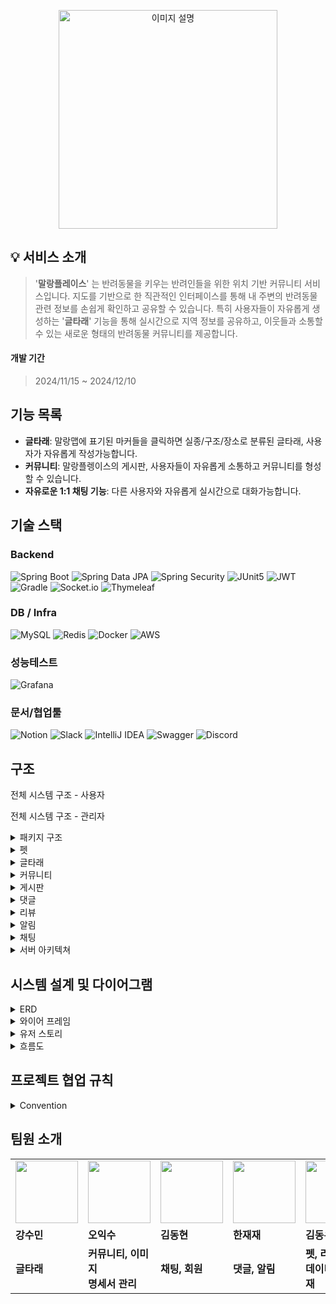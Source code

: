 <p align="center">

  <img src="https://github.com/user-attachments/assets/fb531d55-e879-4701-9838-02920ae65939" alt="이미지 설명" width="350">
</p>

## 💡 서비스 소개  
> '**말랑플레이스**' 는 반려동물을 키우는 반려인들을 위한 위치 기반 커뮤니티 서비스입니다.
> 지도를 기반으로 한 직관적인 인터페이스를 통해 내 주변의 반려동물 관련 정보를 손쉽게 확인하고 공유할 수 있습니다.
> 특히 사용자들이 자유롭게 생성하는 '**글타래**' 기능을 통해 실시간으로 지역 정보를 공유하고, 이웃들과 소통할 수 있는 새로운 형태의 반려동물 커뮤니티를 제공합니다.


#### 개발 기간 <br> 
> 2024/11/15 ~ 2024/12/10

## 기능 목록

- **글타래**: 말랑맵에 표기된 마커들을 클릭하면 실종/구조/장소로 분류된 글타래, 사용자가 자유롭게 작성가능합니다.
- **커뮤니티**: 말랑플렝이스의 게시판, 사용자들이 자유롭게 소통하고 커뮤니티를 형성할 수 있습니다.
- **자유로운 1:1 채팅 기능**: 다른 사용자와 자유롭게 실시간으로 대화가능합니다.


## 기술 스택

### Backend <br/>

![Spring Boot](https://img.shields.io/badge/Spring%20Boot%203.3.4-6DB33F?style=flat-square&logo=Spring%20Boot&logoColor=white)
![Spring Data JPA](https://img.shields.io/badge/Spring%20Data%20JPA%203.3.2-6DB33F?style=flat-square&logo=&logoColor=white)
![Spring Security](https://img.shields.io/badge/Spring%20Security-6DB33F?style=flat-square&logo=Spring%20Security&logoColor=white)
![JUnit5](https://img.shields.io/badge/JUnit5-25A162?style=flat-square&logo=JUnit5&logoColor=white)
![JWT](https://img.shields.io/badge/JWT-000000?style=flat-square&logo=JSON-Web-Tokens&logoColor=white)
![Gradle](https://img.shields.io/badge/Gradle-02303A?style=flat-square&logo=Gradle&logoColor=white)
![Socket.io](https://img.shields.io/badge/Socket.io-black?style=flat-square&logo=socket.io&badgeColor=010101)
![Thymeleaf](https://img.shields.io/badge/Thymeleaf-%23005C0F.svg?style=flat-square&logo=Thymeleaf&logoColor=white)

### DB / Infra
![MySQL](https://img.shields.io/badge/MySQL%208.0.39-4479A1?style=flat-square&logo=MySQL&logoColor=white)
![Redis](https://img.shields.io/badge/Redis-DC382D?style=flat-square&logo=Redis&logoColor=white)
![Docker](https://img.shields.io/badge/Docker-0db7ed?style=flat-square&logo=Docker&logoColor=white)
![AWS](https://img.shields.io/badge/AWS-%23FF9900.svg?style=flat-square&logo=amazon-aws&logoColor=white)

### 성능테스트
![Grafana](https://img.shields.io/badge/Grafana-F46800?style=flat-square&logo=Grafana&logoColor=white)


### 문서/협업툴
![Notion](https://img.shields.io/badge/Notion-000000?style=flat-square&logo=notion&logoColor=white)
![Slack](https://img.shields.io/badge/Slack-4A154B?style=flat-square&logo=slack&logoColor=white)
![IntelliJ IDEA](https://img.shields.io/badge/IntelliJ%20IDEA-4A154B?style=flat-square&logo=intellijidea&logoColor=white)
![Swagger](https://img.shields.io/badge/Swagger-85EA2D?style=flat-square&logo=Swagger&logoColor=white)
![Discord](https://img.shields.io/badge/Discord-5865F2?style=flat-square&logo=discord&logoColor=white)

## 구조

전체 시스템 구조 - 사용자


전체 시스템 구조 - 관리자

<details>
  <summary> 패키지 구조 </summary>
  
```
📦 
├─ .gitattributes
├─ .github
│  ├─ ISSUE_TEMPLATE
│  │  └─ 📋-general-issue.md
│  ├─ PULL_REQUEST_TEMPLATE
│  └─ workflows
│     ├─ CICD.yml
│     └─ CICDdevelop.yml
├─ .gitignore
├─ README.md
├─ build.gradle
├─ gradle
│  └─ wrapper
│     ├─ gradle-wrapper.jar
│     └─ gradle-wrapper.properties
├─ gradlew
├─ gradlew.bat
├─ settings.gradle
├─ src
│  ├─ main
│  │  ├─ java
│  │  │  └─ com
│  │  │     └─ mallangs
│  │  │        ├─ MallangsApplication.java
│  │  │        ├─ domain
│  │  │        │  ├─ article
│  │  │        │  │  ├─ controller
│  │  │        │  │  │  ├─ ArticleController.java
│  │  │        │  │  │  └─ TourApiController.java
│  │  │        │  │  ├─ dto
│  │  │        │  │  │  ├─ request
│  │  │        │  │  │  │  ├─ ArticleCreateRequest.java
│  │  │        │  │  │  │  ├─ LostCreateRequest.java
│  │  │        │  │  │  │  ├─ MapBoundsRequest.java
│  │  │        │  │  │  │  ├─ PlaceCreateRequest.java
│  │  │        │  │  │  │  └─ RescueCreateRequest.java
│  │  │        │  │  │  └─ response
│  │  │        │  │  │     ├─ ArticlePageResponse.java
│  │  │        │  │  │     ├─ ArticleResponse.java
│  │  │        │  │  │     ├─ LostResponse.java
│  │  │        │  │  │     ├─ MapBoundsResponse.java
│  │  │        │  │  │     ├─ PlaceResponse.java
│  │  │        │  │  │     └─ RescueResponse.java
│  │  │        │  │  ├─ entity
│  │  │        │  │  │  ├─ Article.java
│  │  │        │  │  │  ├─ ArticleType.java
│  │  │        │  │  │  ├─ CaseStatus.java
│  │  │        │  │  │  ├─ LostArticle.java
│  │  │        │  │  │  ├─ MapVisibility.java
│  │  │        │  │  │  ├─ PlaceArticle.java
│  │  │        │  │  │  └─ RescueArticle.java
│  │  │        │  │  ├─ factory
│  │  │        │  │  │  ├─ ArticleFactory.java
│  │  │        │  │  │  ├─ ArticleFactoryManager.java
│  │  │        │  │  │  ├─ LostArticleFactory.java
│  │  │        │  │  │  ├─ PlaceArticleFactory.java
│  │  │        │  │  │  └─ RescueArticleFactory.java
│  │  │        │  │  ├─ repository
│  │  │        │  │  │  ├─ ArticleRepository.java
│  │  │        │  │  │  ├─ JdbcLocationRepository.java
│  │  │        │  │  │  ├─ LocationRepository.java
│  │  │        │  │  │  └─ PlaceArticleRepository.java
│  │  │        │  │  ├─ service
│  │  │        │  │  │  ├─ ArticleService.java
│  │  │        │  │  │  ├─ LocationService.java
│  │  │        │  │  │  └─ PlaceArticleCsvService.java
│  │  │        │  │  └─ validation
│  │  │        │  │     └─ ValidationGroups.java
│  │  │        │  ├─ board
│  │  │        │  │  ├─ controller
│  │  │        │  │  │  ├─ BoardController.java
│  │  │        │  │  │  └─ CategoryController.java
│  │  │        │  │  ├─ dto
│  │  │        │  │  │  ├─ request
│  │  │        │  │  │  │  ├─ AdminBoardStatusRequest.java
│  │  │        │  │  │  │  ├─ CategoryCreateRequest.java
│  │  │        │  │  │  │  ├─ CategoryUpdateRequest.java
│  │  │        │  │  │  │  ├─ CommunityCreateRequest.java
│  │  │        │  │  │  │  ├─ CommunityUpdateRequest.java
│  │  │        │  │  │  │  ├─ SightingCreateRequest.java
│  │  │        │  │  │  │  └─ SightingUpdateRequest.java
│  │  │        │  │  │  └─ response
│  │  │        │  │  │     ├─ AdminBoardResponse.java
│  │  │        │  │  │     ├─ AdminBoardsResponse.java
│  │  │        │  │  │     ├─ AdminCategoryResponse.java
│  │  │        │  │  │     ├─ BoardStatusCount.java
│  │  │        │  │  │     ├─ CategoryResponse.java
│  │  │        │  │  │     ├─ CommunityDetailResponse.java
│  │  │        │  │  │     ├─ CommunityListResponse.java
│  │  │        │  │  │     ├─ PageResponse.java
│  │  │        │  │  │     ├─ SightingDetailResponse.java
│  │  │        │  │  │     └─ SightingListResponse.java
│  │  │        │  │  ├─ entity
│  │  │        │  │  │  ├─ Board.java
│  │  │        │  │  │  ├─ BoardStatus.java
│  │  │        │  │  │  ├─ BoardType.java
│  │  │        │  │  │  ├─ Category.java
│  │  │        │  │  │  └─ CategoryStatus.java
│  │  │        │  │  ├─ repository
│  │  │        │  │  │  ├─ BoardRepository.java
│  │  │        │  │  │  └─ CategoryRepository.java
│  │  │        │  │  └─ service
│  │  │        │  │     ├─ BoardService.java
│  │  │        │  │     └─ CategoryService.java
│  │  │        │  ├─ chat
│  │  │        │  │  ├─ controller
│  │  │        │  │  │  ├─ ChatMessageController.java
│  │  │        │  │  │  ├─ ChatRoomController.java
│  │  │        │  │  │  ├─ WebSocketDocumentationController.java
│  │  │        │  │  │  └─ test
│  │  │        │  │  │     ├─ ChatViewControllerTest.java
│  │  │        │  │  │     └─ WebSocketControllerTest.java
│  │  │        │  │  ├─ dto
│  │  │        │  │  │  ├─ request
│  │  │        │  │  │  │  ├─ ChatMessageRequest.java
│  │  │        │  │  │  │  ├─ ChatRoomChangeNameRequest.java
│  │  │        │  │  │  │  └─ UpdateChatMessageRequest.java
│  │  │        │  │  │  └─ response
│  │  │        │  │  │     ├─ ChatMessageDeleteSuccessResponse.java
│  │  │        │  │  │     ├─ ChatMessageListResponse.java
│  │  │        │  │  │     ├─ ChatMessageResponse.java
│  │  │        │  │  │     ├─ ChatMessageSuccessResponse.java
│  │  │        │  │  │     ├─ ChatMessageToDTOResponse.java
│  │  │        │  │  │     ├─ ChatRoomResponse.java
│  │  │        │  │  │     └─ ParticipatedRoomListResponse.java
│  │  │        │  │  ├─ entity
│  │  │        │  │  │  ├─ ChatMessage.java
│  │  │        │  │  │  ├─ ChatRoom.java
│  │  │        │  │  │  ├─ MessageType.java
│  │  │        │  │  │  └─ ParticipatedRoom.java
│  │  │        │  │  ├─ redis
│  │  │        │  │  │  └─ RedisSubscriber.java
│  │  │        │  │  ├─ repository
│  │  │        │  │  │  ├─ ChatMessageRepository.java
│  │  │        │  │  │  ├─ ChatRoomRepository.java
│  │  │        │  │  │  └─ ParticipatedRoomRepository.java
│  │  │        │  │  └─ service
│  │  │        │  │     ├─ ChatMessageService.java
│  │  │        │  │     └─ ChatRoomService.java
│  │  │        │  ├─ comment
│  │  │        │  │  ├─ controller
│  │  │        │  │  │  └─ CommentController.java
│  │  │        │  │  ├─ dto
│  │  │        │  │  │  ├─ request
│  │  │        │  │  │  │  ├─ CommentArticleRequest.java
│  │  │        │  │  │  │  ├─ CommentBoardRequest.java
│  │  │        │  │  │  │  ├─ CommentDeleteRequest.java
│  │  │        │  │  │  │  ├─ CommentPageRequest.java
│  │  │        │  │  │  │  └─ CommentUpdateRequest.java
│  │  │        │  │  │  └─ response
│  │  │        │  │  │     └─ CommentResponse.java
│  │  │        │  │  ├─ entity
│  │  │        │  │  │  └─ Comment.java
│  │  │        │  │  ├─ repository
│  │  │        │  │  │  └─ CommentRepository.java
│  │  │        │  │  └─ service
│  │  │        │  │     └─ CommentService.java
│  │  │        │  ├─ image
│  │  │        │  │  ├─ controller
│  │  │        │  │  │  └─ ImageController.java
│  │  │        │  │  ├─ dto
│  │  │        │  │  │  └─ ImageDto.java
│  │  │        │  │  ├─ entity
│  │  │        │  │  │  └─ Image.java
│  │  │        │  │  ├─ repository
│  │  │        │  │  │  └─ ImageRepository.java
│  │  │        │  │  └─ service
│  │  │        │  │     └─ ImageService.java
│  │  │        │  ├─ member
│  │  │        │  │  ├─ controller
│  │  │        │  │  │  ├─ AddressController.java
│  │  │        │  │  │  ├─ AuthController.java
│  │  │        │  │  │  ├─ MemberAdminController.java
│  │  │        │  │  │  ├─ MemberUserController.java
│  │  │        │  │  │  ├─ Oauth2Controller.java
│  │  │        │  │  │  └─ test
│  │  │        │  │  │     └─ MemberFileTestPageController.java
│  │  │        │  │  ├─ dto
│  │  │        │  │  │  ├─ AddressCreateSuccessResponse.java
│  │  │        │  │  │  ├─ AddressDeleteSuccessResponse.java
│  │  │        │  │  │  ├─ MemberAddressRequest.java
│  │  │        │  │  │  ├─ MemberAddressResponse.java
│  │  │        │  │  │  ├─ MemberBanRequest.java
│  │  │        │  │  │  ├─ MemberCheckPasswordResponse.java
│  │  │        │  │  │  ├─ MemberCreateRequest.java
│  │  │        │  │  │  ├─ MemberFindPasswordRequest.java
│  │  │        │  │  │  ├─ MemberFindUserIdRequest.java
│  │  │        │  │  │  ├─ MemberGetRequestByEmail.java
│  │  │        │  │  │  ├─ MemberGetRequestByNickname.java
│  │  │        │  │  │  ├─ MemberGetRequestByUserId.java
│  │  │        │  │  │  ├─ MemberGetResponse.java
│  │  │        │  │  │  ├─ MemberGetResponseOnlyMember.java
│  │  │        │  │  │  ├─ MemberRegisterRequest.java
│  │  │        │  │  │  ├─ MemberSendMailResponse.java
│  │  │        │  │  │  ├─ MemberUpdateRequest.java
│  │  │        │  │  │  ├─ PageRequestDTO.java
│  │  │        │  │  │  ├─ PasswordDTO.java
│  │  │        │  │  │  ├─ request
│  │  │        │  │  │  │  └─ LoginRequest.java
│  │  │        │  │  │  └─ response
│  │  │        │  │  │     └─ MemberGetByOtherResponse.java
│  │  │        │  │  ├─ entity
│  │  │        │  │  │  ├─ Address.java
│  │  │        │  │  │  ├─ Member.java
│  │  │        │  │  │  ├─ MemberRole.java
│  │  │        │  │  │  └─ embadded
│  │  │        │  │  │     ├─ Email.java
│  │  │        │  │  │     ├─ Nickname.java
│  │  │        │  │  │     ├─ Password.java
│  │  │        │  │  │     └─ UserId.java
│  │  │        │  │  ├─ repository
│  │  │        │  │  │  ├─ AddressRepository.java
│  │  │        │  │  │  └─ MemberRepository.java
│  │  │        │  │  ├─ service
│  │  │        │  │  │  ├─ AddressService.java
│  │  │        │  │  │  ├─ MemberAdminService.java
│  │  │        │  │  │  └─ MemberUserService.java
│  │  │        │  │  └─ util
│  │  │        │  │     ├─ GeometryUtil.java
│  │  │        │  │     └─ PasswordGenerator.java
│  │  │        │  ├─ notification
│  │  │        │  │  ├─ controller
│  │  │        │  │  │  └─ NotificationController.java
│  │  │        │  │  ├─ dto
│  │  │        │  │  │  ├─ NotificationSendDTO.java
│  │  │        │  │  │  ├─ request
│  │  │        │  │  │  │  └─ NotificationRequest.java
│  │  │        │  │  │  └─ response
│  │  │        │  │  │     └─ NotificationResponse.java
│  │  │        │  │  ├─ entity
│  │  │        │  │  │  ├─ Notification.java
│  │  │        │  │  │  └─ NotificationType.java
│  │  │        │  │  ├─ repository
│  │  │        │  │  │  └─ NotificationRepository.java
│  │  │        │  │  └─ service
│  │  │        │  │     └─ NotificationService.java
│  │  │        │  ├─ pet
│  │  │        │  │  ├─ controller
│  │  │        │  │  │  └─ PetController.java
│  │  │        │  │  ├─ dto
│  │  │        │  │  │  ├─ PageRequest.java
│  │  │        │  │  │  ├─ PetCreateRequest.java
│  │  │        │  │  │  ├─ PetLocationRequest.java
│  │  │        │  │  │  ├─ PetMemberProfileResponse.java
│  │  │        │  │  │  ├─ PetNearbyPageResponse.java
│  │  │        │  │  │  ├─ PetNearbyResponse.java
│  │  │        │  │  │  ├─ PetPageResponse.java
│  │  │        │  │  │  ├─ PetResponse.java
│  │  │        │  │  │  └─ PetUpdateRequest.java
│  │  │        │  │  ├─ entity
│  │  │        │  │  │  ├─ Pet.java
│  │  │        │  │  │  ├─ PetGender.java
│  │  │        │  │  │  └─ PetType.java
│  │  │        │  │  ├─ repository
│  │  │        │  │  │  └─ PetRepository.java
│  │  │        │  │  └─ service
│  │  │        │  │     └─ PetService.java
│  │  │        │  └─ review
│  │  │        │     ├─ controller
│  │  │        │     │  └─ ReviewController.java
│  │  │        │     ├─ dto
│  │  │        │     │  ├─ PageRequest.java
│  │  │        │     │  ├─ ReviewCreateRequest.java
│  │  │        │     │  ├─ ReviewInfoResponse.java
│  │  │        │     │  ├─ ReviewPageResponse.java
│  │  │        │     │  └─ ReviewUpdateRequest.java
│  │  │        │     ├─ entity
│  │  │        │     │  ├─ Review.java
│  │  │        │     │  └─ ReviewStatus.java
│  │  │        │     ├─ repository
│  │  │        │     │  └─ ReviewRepository.java
│  │  │        │     └─ service
│  │  │        │        └─ ReviewService.java
│  │  │        ├─ global
│  │  │        │  ├─ advice
│  │  │        │  │  └─ GlobalExceptionHandler.java
│  │  │        │  ├─ common
│  │  │        │  │  └─ BaseTimeEntity.java
│  │  │        │  ├─ config
│  │  │        │  │  ├─ EmbeddedRedisConfig.java
│  │  │        │  │  ├─ GeometryConfig.java
│  │  │        │  │  ├─ MvcConfig.java
│  │  │        │  │  ├─ RedisCacheConfig.java
│  │  │        │  │  ├─ RedisConfig.java
│  │  │        │  │  ├─ RestTemplateConfig.java
│  │  │        │  │  ├─ SecurityBeansConfig.java
│  │  │        │  │  ├─ SecurityConfig.java
│  │  │        │  │  ├─ SwaggerConfig.java
│  │  │        │  │  └─ WebSocketConfig.java
│  │  │        │  ├─ exception
│  │  │        │  │  ├─ ErrorCode.java
│  │  │        │  │  ├─ ErrorResponse.java
│  │  │        │  │  └─ MallangsCustomException.java
│  │  │        │  ├─ handler
│  │  │        │  │  ├─ SseEmitters.java
│  │  │        │  │  ├─ StompFileHandler.java
│  │  │        │  │  └─ StompHandler.java
│  │  │        │  ├─ jwt
│  │  │        │  │  ├─ controller
│  │  │        │  │  │  └─ TokenController.java
│  │  │        │  │  ├─ dto
│  │  │        │  │  │  ├─ TokensRequest.java
│  │  │        │  │  │  └─ TokensResponse.java
│  │  │        │  │  ├─ entity
│  │  │        │  │  │  ├─ CustomMemberDetails.java
│  │  │        │  │  │  └─ TokenCategory.java
│  │  │        │  │  ├─ filter
│  │  │        │  │  │  ├─ JWTFilter.java
│  │  │        │  │  │  ├─ LoginFilter.java
│  │  │        │  │  │  └─ LogoutFilter.java
│  │  │        │  │  ├─ handler
│  │  │        │  │  │  └─ CustomAuthenticationFailureHandler.java
│  │  │        │  │  ├─ service
│  │  │        │  │  │  ├─ AccessTokenBlackList.java
│  │  │        │  │  │  ├─ CustomerMemberDetailService.java
│  │  │        │  │  │  └─ RefreshTokenService.java
│  │  │        │  │  └─ util
│  │  │        │  │     └─ JWTUtil.java
│  │  │        │  ├─ oauth2
│  │  │        │  │  ├─ dto
│  │  │        │  │  │  ├─ CustomOAuth2Member.java
│  │  │        │  │  │  └─ MemberOAuth2DTO.java
│  │  │        │  │  ├─ handler
│  │  │        │  │  │  ├─ CustomFailureHandler.java
│  │  │        │  │  │  └─ CustomSuccessHandler.java
│  │  │        │  │  ├─ response
│  │  │        │  │  │  ├─ GoogleResponse.java
│  │  │        │  │  │  ├─ NaverResponse.java
│  │  │        │  │  │  └─ OAuth2Response.java
│  │  │        │  │  └─ service
│  │  │        │  │     └─ CustomOAuth2MemberService.java
│  │  │        │  ├─ s3
│  │  │        │  │  ├─ S3Config.java
│  │  │        │  │  ├─ S3Controller.java
│  │  │        │  │  └─ S3Service.java
│  │  │        │  └─ schedule
│  │  │        │     └─ CustomTaskScheduler.java
│  │  │        └─ web
│  │  │           └─ HomeController.java
│  │  └─ resources
│  │     ├─ application-dev.properties
│  │     ├─ messages.properties
│  │     └─ templates
│  │        └─ websocket_test.html
│  └─ test
│     └─ java
│        └─ com
│           └─ mallangs
│              ├─ MallangsApplicationTests.java
│              └─ domain
│                 ├─ article
│                 │  ├─ repository
│                 │  │  └─ ArticleRepositoryTest.java
│                 │  └─ service
│                 │     └─ ArticleServiceTest.java
│                 ├─ board
│                 │  └─ repository
│                 │     ├─ BoardRepositoryTest.java
│                 │     └─ CategoryRepositoryTest.java
│                 ├─ chat
│                 │  ├─ repository
│                 │  │  ├─ ChatRoomRepositoryTest.java
│                 │  │  ├─ ChatRoomRepositoryTests.java
│                 │  │  └─ ParticipatedRoomRepositoryTest.java
│                 │  └─ service
│                 │     ├─ ChatMessageServiceTests.java
│                 │     └─ ChatRoomServiceTests.java
│                 ├─ member
│                 │  ├─ repository
│                 │  │  ├─ AddressRepositoryTests.java
│                 │  │  └─ MemberRepositoryTests.java
│                 │  └─ service
│                 │     ├─ AddressServiceTests.java
│                 │     └─ MemberServiceTests.java
│                 ├─ pet
│                 │  ├─ repository
│                 │  │  └─ PetRepositoryTest.java
│                 │  └─ service
│                 │     └─ PetServiceTest.java
│                 └─ review
│                    ├─ repository
│                    │  └─ ReviewRepositoryTest.java
│                    └─ service
│                       └─ ReviewServiceTest.java
└─ upload
   ├─ baa22335-a605-4d1e-8735-ea775a4bd056_스크린샷 2024-08-07 165513.png
   └─ s_baa22335-a605-4d1e-8735-ea775a4bd056_스크린샷 2024-08-07 165513.png

```
</details>


<details> 
<summary>펫</summary>
</details>

<details>
<summary>글타래</summary>
</details>

<details>
<summary>커뮤니티</summary>
</details>

<details>
<summary>게시판</summary>
</details>

<details>
<summary>댓글</summary>
</details>

<details>
<summary>리뷰</summary>
</details>

<details>
<summary>알림</summary>
</details>

<details>
<summary>채팅</summary>
</details>

<details>
<summary>서버 아키텍쳐 </summary>

  ![image](https://github.com/user-attachments/assets/09f96ad4-88cb-411d-b80a-7facf78797c1)

  
</details>

## 시스템 설계 및 다이어그램

<details>
<summary>ERD</summary>
</details>

<details>
<summary>와이어 프레임</summary>
</details>

<details>
<summary>유저 스토리</summary>
  
  ![image](https://github.com/user-attachments/assets/5948ab5e-8ffb-4892-ab95-ca0027405335)

</details>

<details>
<summary>흐름도</summary>
  
  ![Untitled diagram-2024-12-11-014121](https://github.com/user-attachments/assets/e64847d1-7a45-4930-9115-a86d8ececd68)


</details>


## 프로젝트 협업 규칙

<details>
<summary>Convention </summary>


### 깃 전략  

#### Feature-Branch 전략(GitHub Flow)  
![image](https://github.com/user-attachments/assets/96903560-e01e-4d17-8219-2cf187dea064)

### Branch 관리  

#### Main Branch  
- 배포 브랜치, 운영 서버  
- 직접적인 PUSH **금지**  
- `develop` → `main` Pull Request만 허용  

#### Develop Branch  
- 개발 통합 브랜치: 다음 배포 버전을 위한 개발 코드 통합  
- 기능 개발이 완료된 `feature` 브랜치들의 병합 지점  
- QA/테스트 진행 시 기본 브랜치  

#### Feature Branch (branch명: feature/기능명)  
- 기능 개발 작업용 브랜치  
- **Issue 생성 → Branch 생성 → 개발 → PR 요청 → 코드 리뷰 → Merge**  


### Merge 방식  

- 마지막 승인자(Merge Approver)가 머지 수행  
- `feature` 브랜치: 1명 이상 승인 시  
- `develop` 브랜치: 모든 팀원 승인 시  


### Git Convention  

💡 **프로세스:**  
- Issue 생성 → 브랜치 생성 → 해당 브랜치 이동 → `develop` Pull → 커밋 → PR 생성  

🚨 **주의사항:**  
- **커밋 메시지 템플릿**을 반드시 지킬 것  
- **충돌 발생 주의**  
- **main 브랜치에 직접 PR 금지** (`develop`으로만 PR 가능)  


### [type] 커밋 메시지 형식  

- `feat:` 새로운 기능 구현  
- `mod:` 코드 및 파일 수정  
- `add:` 라이브러리 추가 및 코드 추가  
- `del:` 불필요한 코드/파일 삭제  
- `fix:` 버그 및 오류 해결  
- `ui:` UI 관련 작업  
- `chore:` 작은 작업 (버전 관리 등)  
- `hotfix:` 긴급 배포 수정  
- `rename:` 파일 및 폴더명 수정  
- `docs:` 문서 작업  
- `refactor:` 코드 리팩토링  
- `merge:` 브랜치 병합  
- `comment:` 주석 추가 및 변경

### Code Convention

```java
//도메인 지정
private Long memberId;

private Long userId; 

//엔티티 수정 메서드 : chanegeMethod
public void changeName(String name){
    this.name = name;
}

//엔티티 수정 메서드 : chanegeMethod
public void changeWeight(Integer weight){
    this.weight = weight;
}

domainId로 통일
```

  </details>




## 팀원 소개

<table>
  <tr>
    <td>
        <a href="https://github.com/username0w">
            <img src="https://avatars.githubusercontent.com/u/163955522?v=4" width="100px" />
        </a>
    </td>
    <td>
        <a href="https://github.com/iam52">
            <img src="https://avatars.githubusercontent.com/u/131854898?v=4" width="100px" />
        </a>
    </td>
    <td>
        <a href="https://github.com/Dom1046">
            <img src="https://avatars.githubusercontent.com/u/173169283?v=4" width="100px" />
        </a>
    </td>
    <td>
        <a href="https://github.com/HanJae-Jae">
            <img src="https://avatars.githubusercontent.com/u/177859651?v=4" width="100px" />
        </a>
    </td>
    <td>
        <a href="https://github.com/DongWooKim4343">
            <img src="https://avatars.githubusercontent.com/u/106728608?v=4" width="100px" />
        </a>
    </td>
  </tr>
  <tr>
    <td><b>강수민</b></td>
    <td><b>오익수</b></td>
    <td><b>김동현</b></td>
    <td><b>한재재</b></td>
    <td><b>김동우</b></td>
  </tr>
  <tr>
    <td><b>글타래 <br /></b></td>
    <td><b>커뮤니티, 이미지 <br />명세서 관리</b></td>
    <td><b>채팅, 회원 <br /></b></td>
    <td><b>댓글, 알림 <br /></b></td>
    <td><b>펫, 리뷰, 공공데이터 DB 적재</td>
  </tr>
</table>
